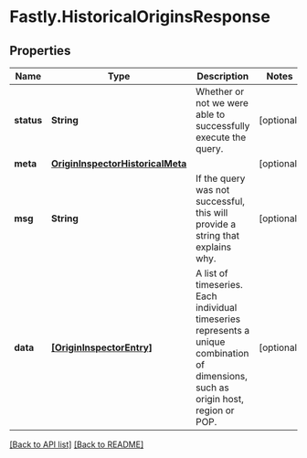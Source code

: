 # Fastly.HistoricalOriginsResponse

## Properties

Name | Type | Description | Notes
------------ | ------------- | ------------- | -------------
**status** | **String** | Whether or not we were able to successfully execute the query. | [optional] 
**meta** | [**OriginInspectorHistoricalMeta**](OriginInspectorHistoricalMeta.md) |  | [optional] 
**msg** | **String** | If the query was not successful, this will provide a string that explains why. | [optional] 
**data** | [**[OriginInspectorEntry]**](OriginInspectorEntry.md) | A list of timeseries. Each individual timeseries represents a unique combination of dimensions, such as origin host, region or POP. | [optional] 


[[Back to API list]](../../README.md#endpoints) [[Back to README]](../../README.md)

